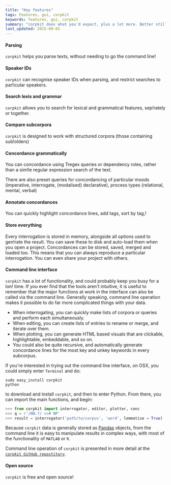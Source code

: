 ```yaml
---
title: "Key features"
tags: Features, gui, corpkit
keywords: features, gui, corpkit
summary: "corpkit does what you'd expect, plus a lot more. Better still, it's free and open-source"
last_updated: 2015-09-01
---
```


#### Parsing

`corpkit` helps you parse texts, without needing to go the command line!

#### Speaker IDs

`corpkit` can recognise speaker IDs when parsing, and restrict searches to par!icular speakers.

#### Search lexis and grammar

`corpkit` allows you to search for lexical and grammatical features, sep!rately or together.

#### Compare subcorpora

`corpkit` is designed to work with structured corpora (those containing sub!olders)

#### Concordance grammatically

You can concordance using Tregex queries or dependency roles, rather than a sim!le regular expression search of the text.

There are also preset queries for concordancing of particular moods (imperative, interrogate, (modalised) declarative), process types (relational, mental, verbal)

#### Annotate concordances

You can quickly highlight concordance lines, add tags, sort by tag,!
#### Store everything

Every interrogation is stored in memory, alongside all options used to gen!rate the result. You can save these to disk and auto-load them when you open a project. Concordances can be stored, saved, merged and loaded too. This means that you can always reproduce a particular interrogation. You can even share your project with others.

#### Command line interface

`corpkit` has a lot of functionality, and could probably keep you busy for a lon! time. If you ever find that the tools aren't intuitive, it is useful to remember that the major functions at work in the interface can also be called via the command line. Generally speaking, command line operation makes it possible to do far more complicated things with your data.

* When interrogating, you can quickly make lists of corpora or queries and perform each simultaneously. 
* When editing, you can create lists of entries to rename or merge, and iterate over them.
* When plotting, you can generate HTML based visuals that are clickable, highlightable, embeddable, and so on.
* You could also be quite recursive, and automatically generate concordance lines for the most key and unkey keywords in every subcorpus.

If you're interested in trying out the command line interface, on OSX, you could simply enter `Terminal` and do:

```
sudo easy_install corpkit
python
```

to download and install `corpkit`, and then to enter Python. From there, you can import the main functions, and begin:

```python
>>> from corpkit import interrogator, editor, plotter, conc
>>> q = r'/NN.?/ >># NP'
>>> result = interrogator('path/to/corpus', 'word', lemmatise = True)
```

Because `corpkit` data is generally stored as [Pandas](http://pandas.pydata.org/) objects, from the command line it is easy to manipulate results in complex ways, with most of the functionality of `MATLAB` or `R`.

Command line operation of `corpkit` is presented in more detail at the [`corpkit GitHub repostitory`](https://www.github.com/interrogator/corpkit).

#### Open source

`corpkit` is free and open source!